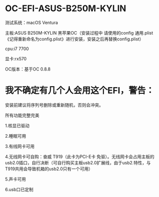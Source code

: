 # OC-EFI-ASUS-B250M-KYLIN

测试系统：macOS Ventura

主板:ASUS B250M-KYLIN 黑苹果OC（安装过程中 请使用的config 通用.plist《记得重新命名为config.plist》进行安装，安装之后再替换config.plist）

cpu:i7 7700

显卡:rx570

OC版本：基于OC 0.8.8

# 我不确定有几个人会用这个EFI，警告：

安装前建议将序列号删除或重新随机，否则会冲突。

所有功能完整完美

1.核显已驱动

2.睡眠可用

3.有线网卡可用

4.无线网卡可自购：奋威 T919（此卡为PCI-E卡 免驱）。无线网卡会占用主板的usb2.0插口，自行决断（可自行购买主板usb2.0扩展线，由于usb2.特性，与T919共用会导致机箱的usb2.0只有一个可用）

5.声卡可用

6.usb口已定制
